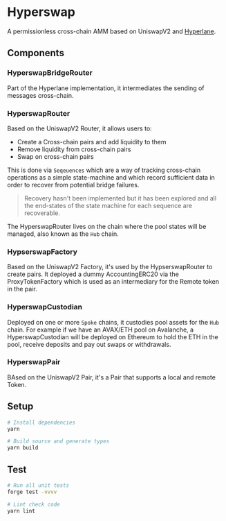 
# Hyperswap

A permissionless cross-chain AMM based on UniswapV2 and [Hyperlane](https://hyperlane.xyz/).

## Components

### HyperswapBridgeRouter

Part of the Hyperlane implementation, it intermediates the sending of messages cross-chain.

### HyperswapRouter

Based on the UniswapV2 Router, it allows users to:

- Create a Cross-chain pairs and add liquidity to them
- Remove liquidity from cross-chain pairs
- Swap on cross-chain pairs

This is done via `Seqeuences` which are a way of tracking cross-chain operations as a simple state-machine and which record sufficient data in order to recover from potential bridge failures.

> Recovery hasn't been implemented but it has been explored and all the end-states of the state machine for each sequence are recoverable.

The HyperswapRouter lives on the chain where the pool states will be managed, also known as the `Hub` chain.

### HypserswapFactory

Based on the UniswapV2 Factory, it's used by the HypserswapRouter to create pairs.
It deployed a dummy AccountingERC20 via the ProxyTokenFactory which is used as an intermediary for the Remote token in the pair.

### HyperswapCustodian

Deployed on one or more `Spoke` chains, it custodies pool assets for the `Hub` chain.
For example if we have an AVAX/ETH pool on Avalanche, a HyperswapCustodian will be deployed on Ethereum to hold the ETH in the pool, receive deposits and pay out swaps or withdrawals.

### HyperswapPair

BAsed on the UniswapV2 Pair, it's a Pair that supports a local and remote Token.

## Setup

```sh
# Install dependencies
yarn

# Build source and generate types
yarn build
```

## Test

```sh
# Run all unit tests
forge test -vvvv

# Lint check code
yarn lint
```
